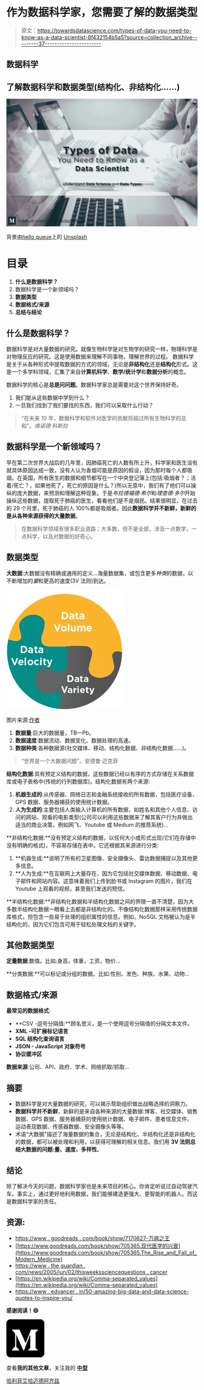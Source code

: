 # 作为数据科学家，您需要了解的数据类型

> 原文：<https://towardsdatascience.com/types-of-data-you-need-to-know-as-a-data-scientist-8f432154b5a5?source=collection_archive---------37----------------------->

## 数据科学

## 了解数据科学和数据类型(结构化、非结构化……)

![](img/3fa5bf214201702beebdc196ab5daed7.png)

背景由[hello queue](https://unsplash.com/@helloquence?utm_source=medium&utm_medium=referral)上的 [Unsplash](https://unsplash.com?utm_source=medium&utm_medium=referral)

# 目录

1.  **什么是数据科学？**
2.  数据科学是一个新领域吗？
3.  **数据类型**
4.  **数据格式/来源**
5.  **总结与结论**

## 什么是数据科学？

数据科学是对大量数据的研究。就像生物科学是对生物学的研究一样，物理科学是对物理反应的研究。这是使用数据来理解不同事物，理解世界的过程。
数据科学是关于从各种形式中提取数据的方式的领域，无论是**非结构化**还是**结构化**形式。这是一个多学科领域，汇集了来自**计算机科学**、**数学/统计学**和**数据分析**的概念。

数据科学的核心是**总是问问题**。数据科学家总是需要对这个世界保持好奇。

1.  我们能从这些数据中学到什么？
2.  一旦我们找到了我们要找的东西，我们可以采取什么行动？

> “在未来 10 年，数据科学和软件对医学的贡献将超过所有生物科学的总和”。*维诺德·科斯拉*

## 数据科学是一个新领域吗？

早在第二次世界大战后的几年里，因肺癌死亡的人数有所上升，科学家和医生没有就具体原因达成一致，没有人认为香烟可能是原因的假设，因为那时每个人都吸烟。在英国，所有医生的数据和细节都写在一个中央登记簿上(包括:吸烟者？；活着/死亡？，如果他死了，死亡的原因是什么？)所以无意中，我们有了他们可以操纵的庞大数据，来预测和理解这种现象。于是*布拉德福德·希尔*和*理查德·多尔*开始操纵这些数据，提取死于肺癌的医生，看看他们是不是烟民。结果很明显，在过去的 29 个月里，死于肺癌的人 100%都是吸烟者。因此**数据科学并不新鲜，新鲜的是从各种来源获得的大量数据**。

> 在数据科学领域有很多职业道路；大多数，但不是全部，涉及一点数学，一点科学，以及对数据的好奇心。

## 数据类型

**大数据**:大数据没有精确或通用的定义...海量数据集，或包含更多*种类*的数据，以不断增加的*量*和更高的速度(3V 法则)到达。

![](img/9fa5e7f7f4f6280f01c05516a80a1385.png)

图片来源:[作者](https://medium.com/@ahmedazizkhelifi)

1.  **数据量**:巨大的数据量，TB—Pb。
2.  **数据速度**:数据流动、数据变化、数据处理的高速。
3.  **数据种类**:各种数据源(社交媒体、移动、结构化数据、非结构化数据……)。

> “世界是一个大数据问题”。安德鲁·迈克菲

**结构化数据**:具有预定义结构的数据，这些数据已经以有序的方式存储在关系数据库或电子表格中(传统的行列数据库)。结构化数据有两个来源:

1.  **机器生成的**:从传感器、网络日志和金融系统接收的所有数据，包括医疗设备、GPS 数据、服务器捕获的使用统计数据。
2.  **人为生成的**:主要包括人类输入计算机的所有数据，如姓名和其他个人信息、访问的网站、观看的电影类型(公司可以利用这些数据来了解其客户行为并做出适当的商业决策，例如网飞、Youtube 或 Medium 的推荐系统)…

**非结构化数据:**没有预定义结构的数据，以任何大小或形式出现(它们在存储中没有明确的格式)，不容易存储在表中。它还根据其来源进行分类:

1.  **机器生成:**说明了所有的卫星图像、安全摄像头、雷达数据捕捉以及其他更多信息。
2.  **人为生成:**在互联网上大量存在，因为它包括社交媒体数据、移动数据、电子邮件和网站内容。这意味着我们上传到脸书或 Instagram 的图片，我们在 Youtube 上观看的视频，甚至我们发送的短信。

**半结构化数据:**非结构化数据和半结构化数据之间的界限一直不清楚，因为大多数半结构化数据一眼看上去都是非结构化的。不像结构化数据那样采用传统数据库格式，但包含一些易于处理的组织属性的信息。例如，NoSQL 文档被认为是半结构化的，因为它们包含可用于轻松处理文档的关键字。

## 其他数据类型

**定量数据**:数值。比如:身高，体重，工资，物价…

**分类数据:**可以标记或分组的数据。比如:性别、发色、种族、水果、动物…

## 数据格式/来源

**最常见的数据格式**:

*   **CSV -逗号分隔值:**顾名思义，是一个使用逗号分隔值的分隔文本文件。
*   **XML -可扩展标记语言**
*   **SQL 结构化查询语言**
*   **JSON - JavaScript 对象符号**
*   **协议缓冲区**

**数据来源**:公司、API、政府、学术、网络抓取/抓取…

## 摘要

*   数据科学是对大量数据的研究，可以揭示帮助组织做出战略选择的洞察力。
*   **数据科学并不新鲜**，新鲜的是来自各种来源的大量数据:博客、社交媒体、销售数据、GPS 数据、服务器捕获的使用统计数据、电子邮件、患者信息文件、运动表现数据、传感器数据、安全摄像头等等。
*   术语“大数据”描述了海量数据的集合，无论是结构化、半结构化还是非结构化的数据，都可以被处理和利用，以获得可理解的相关信息。我们用 **3V 法则总结大数据的问题:量、速度、多样性**。

## 结论

除了解决今天的问题，数据科学家也是未来项目的核心。你肯定听说过自动驾驶汽车。事实上，通过更好地利用数据，我们能够建造更强大、更智能的机器人。而这是数据科学家的责任。

## 资源:

*   [https://www . goodreads . com/book/show/7170627-万病之王](https://www.goodreads.com/book/show/7170627-the-emperor-of-all-maladies)
*   [https://www.goodreads.com/book/show/705365.现代医学的兴衰](https://www.goodreads.com/book/show/705365.The_Rise_and_Fall_of_Modern_Medicine)
*   [https://www . the guardian . com/news/2005/jun/02/thisweekssciencequestions . cancer](https://www.theguardian.com/news/2005/jun/02/thisweekssciencequestions.cancer)
*   [https://en.wikipedia.org/wiki/Comma-separated_values](https://en.wikipedia.org/wiki/Comma-separated_values)
*   [https://www . edvancer . in/50-amazing-big-data-and-data-science-quotes-to-inspire-you/](https://www.edvancer.in/50-amazing-big-data-and-data-science-quotes-to-inspire-you/)

**感谢阅读！😄**

[![](img/37f8cb5ef38701ddec87b02b1435a150.png)](https://medium.com/@ahmedazizkhelifi)

查看**我的其他文章**，关注我的 [**中型**](https://medium.com/@ahmedazizkhelifi)

[哈利菲艾哈迈德阿齐兹](https://medium.com/u/862a0903708d?source=post_page-----8f432154b5a5--------------------------------)